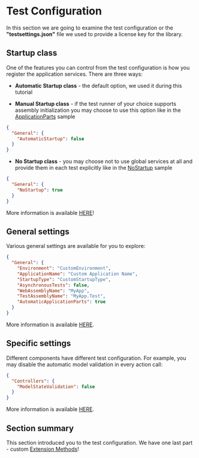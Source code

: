 # Test Configuration

In this section we are going to examine the test configuration or the **"testsettings.json"** file we used to provide a license key for the library.

## Startup class

One of the features you can control from the test configuration is how you register the application services. There are three ways:

- **Automatic Startup class** - the default option, we used it during this tutorial

- **Manual Startup class** - if the test runner of your choice supports assembly initialization you may choose to use this option like in the [ApplicationParts](https://github.com/ivaylokenov/MyTested.AspNetCore.Mvc/tree/development/samples/ApplicationParts) sample

```json
{
  "General": {
    "AutomaticStartup": false
  }
}
```

- **No Startup class** - you may choose not to use global services at all and provide them in each test explicitly like in the [NoStartup](https://github.com/ivaylokenov/MyTested.AspNetCore.Mvc/tree/development/samples/NoStartup) sample

```json
{
  "General": {
    "NoStartup": true
  }
}
```

More information is available [HERE](/guide/startuptypes.html)!

## General settings

Various general settings are available for you to explore:

```json
{
  "General": {
    "Environment": "CustomEnvironment",
    "ApplicationName": "Custom Application Name",
    "StartupType": "CustomStartupType",
    "AsynchronousTests": false,
    "WebAssemblyName": "MyApp",
    "TestAssemblyName": "MyApp.Test",
	"AutomaticApplicationParts": true
  }
}
```

More information is available [HERE](/guide/testconfig.html).

## Specific settings

Different components have different test configuration. For example, you may disable the automatic model validation in every action call:

```json
{
  "Controllers": {
    "ModelStateValidation": false
  }
}
```

More information is available [HERE](/guide/testconfig.html).

## Section summary

This section introduced you to the test configuration. We have one last part - custom [Extension Methods](/tutorial/extensionmethods.html)!
